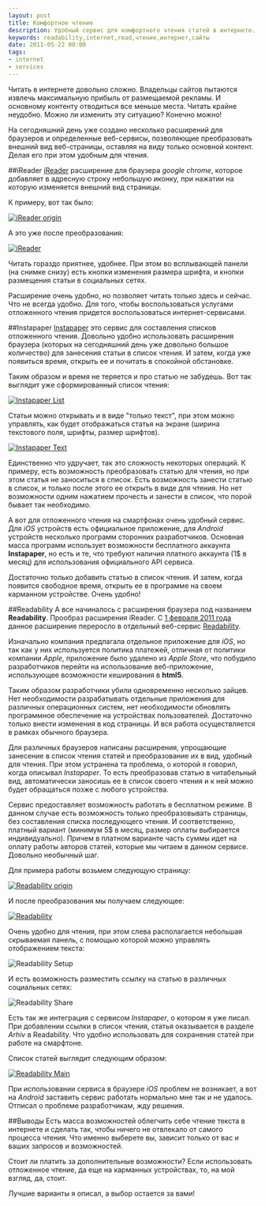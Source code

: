 ```yaml
---
layout: post
title: Комфортное чтение
description: Удобный сервис для комфортного чтения статей в интернете.
keywords: readability,internet,read,чтение,интернет,сайты
date: 2011-05-22 00:00
tags:
- internet
- services
---
```

Читать в интернете довольно сложно. Владельцы сайтов пытаются извлечь максимальную прибыль от размещаемой рекламы. И основному контенту отводиться все меньше места. Читать крайне неудобно. Можно ли изменить эту ситуацию? Конечно можно!

На сегодняшний день уже создано несколько расширений для браузеров и определенные веб-сервисы, позволяющие преобразовать внешний вид веб-страницы, оставляя на виду только основной контент. Делая его при этом удобным для чтения.

##iReader
[iReader][] расширение для браузера *google chrome*, которое добавляет в адресную строку небольшую иконку, при нажатии на которую изменяется внешний вид страницы.

К примеру, вот так было:

[![iReader origin][1]](http://static.juev.ru/2011/05/iReader-origin.png)

А это уже после преобразования:

[![iReader][2]](http://static.juev.ru/2011/05/iReader.png)

Читать гораздо приятнее, удобнее. При этом во всплывающей панели (на снимке снизу) есть кнопки изменения размера шрифта, и кнопки размещения статьи в социальных сетях.

Расширение очень удобно, но позволяет читать только здесь и сейчас. Что не всегда удобно. Для того, чтобы воспользоваться услугами отложенного чтения придется воспользоваться интернет-сервисами.

##Instapaper
[Instapaper][] это сервис для составления списков отложенного чтения. Довольно удобно использовать расширения браузера (которых на сегодняшний день уже довольно большое количество) для занесения статьи в список чтения. И затем, когда уже появиться
время, открыть ее и почитать в спокойной обстановке.

Таким образом и время не теряется и про статью не забудешь. Вот так выглядит уже сформированный список чтения:

[![Instapaper List][3]](http://static.juev.ru/2011/05/instapaper-list.png)

Статьи можно открывать и в виде "только текст", при этом можно управлять, как будет отображаться статья на экране (ширина текстового поля, шрифты, размер шрифтов).

[![Instapaper Text][4]](http://static.juev.ru/2011/05/instapaper-text.png)

Единственно что удручает, так это сложность некоторых операций. К примеру, есть возможность преобразовать статью для чтения, но при этом статья не заноситься в список. Есть возможность занести статью в список, и только после этого ее открыть в виде для
чтения. Но нет возможности одним нажатием прочесть и занести в список, что порой бывает так необходимо.

А вот для отложенного чтения на смартфонах очень удобный сервис. Для *iOS* устройств есть официальное приложение, для *Android* устройств несколько программ сторонних разработчиков. Основная масса программ использует возможности бесплатного аккаунта **Instapaper**, но есть и те, что требуют наличия платного аккаунта (1$ в месяц) для использования официального API сервиса.

Достаточно только добавить статью в список чтения. И затем, когда появится свободное время, открыть ее в программе на своем карманном устройстве. Очень удобно!

##Readability
А все начиналось с расширения браузера под названием **Readability**. Прообраз расширения iReader. С [1 февраля 2011 года][5] данное расширение переросло в отдельный веб-сервис [Readability][].

Изначально компания предлагала отдельное приложение для *iOS*, но так как у них используется политика платежей, отличная от политики компании *Apple*, приложение было удалено из *Apple Store*, что побудило разработчиков перейти на использование веб-приложение, использующее возможности кеширования в **html5**.

Таким образом разработчики убили одновременно несколько зайцев. Нет необходимости разрабатывать отдельные приложения для различных операционных систем, нет необходимости обновлять программное обеспечение на устройствах пользователей. Достаточно только внести изменения в код страницы. И вся работа осуществляется в рамках обычного браузера.

Для различных браузеров написаны расширения, упрощающие занесение в список чтения статей и преобразование их в вид, удобный для чтения. При этом устранена та проблема, о которой я говорил, когда описывал *Instapaper*. То есть преобразовав статью в читабельный вид,
автоматически заносишь ее в список своего чтения и к ней можно будет обращаться позже с любого устройства.

Сервис предоставляет возможность работать в бесплатном режиме. В данном случае есть возможность только преобразовывать страницы, без составления списка последующего чтения. И соответственно, платный вариант (минимум 5$ в месяц, размер оплаты выбирается индивидуально). Причем в платном варианте часть суммы идет на оплату работы авторов статей, которые мы читаем в данном сервисе. Довольно необычный шаг.

Для примера работы возьмем следующую страницу:

[![Readability origin][6]](http://static.juev.ru/2011/05/readability-origin.png)

И после преобразования мы получаем следующее:

[![Readability][7]](http://static.juev.ru/2011/05/readability-read.png)

Очень удобно для чтения, при этом слева располагается небольшая скрываемая панель, с помощью которой можно управлять отображением текста:

![Readability Setup][8]

И есть возможность разместить ссылку на статью в различных социальных сетях:

![Readability Share][9]

Есть так же интеграция с сервисом *Instapaper*, о котором я уже писал. При добавлении ссылки в список чтения, статья оказывается в разделе *Arhiv* в Readability. Что удобно использовать для сохранения статей при работе на смарфтоне.

Список статей выглядит следующим образом:

[![Readability Main][10]](http://static.juev.ru/2011/05/readability-main.png)

При использовании сервиса в браузере *iOS* проблем не возникает, а вот на *Android* заставить сервис работать нормально мне так и не удалось. Отписал о проблеме разработчикам, жду решения.

##Выводы
Есть масса возможностей облегчить себе чтение текста в интернете и сделать так, чтобы ничего не отвлекало от самого процесса чтения. Что именно выберете вы, зависит только от вас и ваших запросов и возможностей.

Стоит ли платить за дополнительные возможности? Если использовать отложенное чтение, да еще на карманных устройствах, то, на мой взгляд, да, стоит.

Лучшие варианты я описал, а выбор остается за вами!

[iReader]: https://chrome.google.com/webstore/detail/ppelffpjgkifjfgnbaaldcehkpajlmbc?hl=ru 
  "iReader"
[Instapaper]: http://www.instapaper.com/ "Instapaper"
[1]: http://static.juev.ru/2011/05/iReader-origin-th.png "iReader origin"
[2]: http://static.juev.ru/2011/05/iReader-th.png "iReader"
[3]: http://static.juev.ru/2011/05/instapaper-list-th.png "Instapaper List"
[4]: http://static.juev.ru/2011/05/instapaper-text-th.png "Instapaper Text"
[5]: http://lab.arc90.com/2009/03/02/readability/ "Readability"
[Readability]: https://www.readability.com "Readability"
[6]: http://static.juev.ru/2011/05/readability-origin-th.png "Origin"
[7]: http://static.juev.ru/2011/05/readability-read-th.png "Readability Read"
[8]: http://static.juev.ru/2011/05/readability-setup.png "Readability Setup"
[9]: http://static.juev.ru/2011/05/readability-share.png "Readability Share"
[10]: http://static.juev.ru/2011/05/readability-main-th.png "Readability Main"
